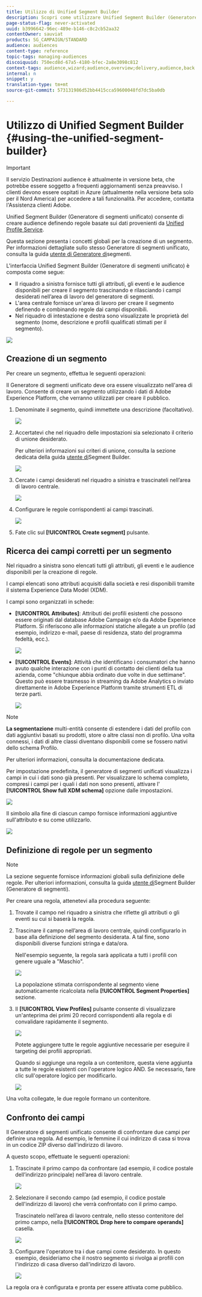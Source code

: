 ```yaml
---
title: Utilizzo di Unified Segment Builder
description: Scopri come utilizzare Unified Segment Builder (Generatore segmenti unificato) per creare audience.
page-status-flag: never-activated
uuid: b3996642-96ec-489e-b146-c8c2cb52aa32
contentOwner: sauviat
products: SG_CAMPAIGN/STANDARD
audience: audiences
content-type: reference
topic-tags: managing-audiences
discoiquuid: 750ecd8d-67a5-4180-bfec-2a8e3098c812
context-tags: audience,wizard;audience,overview;delivery,audience,back
internal: n
snippet: y
translation-type: tm+mt
source-git-commit: 573131986d52bb4415cca59600048fd7dc5ba0db

---
```



# Utilizzo di Unified Segment Builder {#using-the-unified-segment-builder}

>[!IMPORTANT]
>
>Il servizio Destinazioni audience è attualmente in versione beta, che potrebbe essere soggetto a frequenti aggiornamenti senza preavviso. I clienti devono essere ospitati in Azure (attualmente nella versione beta solo per il Nord America) per accedere a tali funzionalità. Per accedere, contatta l&#39;Assistenza clienti Adobe.

Unified Segment Builder (Generatore di segmenti unificato) consente di creare audience definendo regole basate sui dati provenienti da [Unified Profile Service](https://docs.adobe.com/content/help/en/experience-platform/profile/home.html).

Questa sezione presenta i concetti globali per la creazione di un segmento. Per informazioni dettagliate sullo stesso Generatore di segmenti unificato, consulta la guida [utente di Generatore di](https://docs.adobe.com/content/help/en/experience-platform/segmentation/ui/overview.html)segmenti.

L&#39;interfaccia Unified Segment Builder (Generatore di segmenti unificato) è composta come segue:

* Il riquadro a sinistra fornisce tutti gli attributi, gli eventi e le audience disponibili per creare il segmento trascinando e rilasciando i campi desiderati nell’area di lavoro del generatore di segmenti.
* L&#39;area centrale fornisce un&#39;area di lavoro per creare il segmento definendo e combinando regole dai campi disponibili.
* Nel riquadro di intestazione e destra sono visualizzate le proprietà del segmento (nome, descrizione e profili qualificati stimati per il segmento).

![](assets/aep_audiences_interface.png)

## Creazione di un segmento

Per creare un segmento, effettua le seguenti operazioni:

Il Generatore di segmenti unificato deve ora essere visualizzato nell&#39;area di lavoro. Consente di creare un segmento utilizzando i dati di Adobe Experience Platform, che verranno utilizzati per creare il pubblico.

1. Denominate il segmento, quindi immettete una descrizione (facoltativo).

   ![](assets/aep_audiences_creation_edit_name.png)

1. Accertatevi che nel riquadro delle impostazioni sia selezionato il criterio di unione desiderato.

   Per ulteriori informazioni sui criteri di unione, consulta la sezione dedicata della guida [utente di](https://docs.adobe.com/content/help/en/experience-platform/segmentation/ui/overview.html)Segment Builder.

   ![](assets/aep_audiences_mergepolicy.png)

1. Cercate i campi desiderati nel riquadro a sinistra e trascinateli nell’area di lavoro centrale.

   ![](assets/aep_audiences_dragfield.png)

1. Configurare le regole corrispondenti ai campi trascinati.

   ![](assets/aep_audiences_configure_rules.png)

1. Fate clic sul **[!UICONTROL Create segment]** pulsante.

## Ricerca dei campi corretti per un segmento

Nel riquadro a sinistra sono elencati tutti gli attributi, gli eventi e le audience disponibili per la creazione di regole.

I campi elencati sono attributi acquisiti dalla società e resi disponibili tramite il sistema [](https://docs.adobe.com/content/help/en/experience-platform/xdm/home.html)Experience Data Model (XDM).

I campi sono organizzati in schede:

* **[!UICONTROL Attributes]**: Attributi dei profili esistenti che possono essere originati dal database Adobe Campaign e/o da Adobe Experience Platform. Si riferiscono alle informazioni statiche allegate a un profilo (ad esempio, indirizzo e-mail, paese di residenza, stato del programma fedeltà, ecc.).

   ![](assets/aep_audiences_attributestab.png)

* **[!UICONTROL Events]**: Attività che identificano i consumatori che hanno avuto qualche interazione con i punti di contatto dei clienti della tua azienda, come &quot;chiunque abbia ordinato due volte in due settimane&quot;. Questo può essere trasmesso in streaming da Adobe Analytics o inviato direttamente in Adobe Experience Platform tramite strumenti ETL di terze parti.

   ![](assets/aep_audiences_eventstab.png)

>[!NOTE]
>
>**La segmentazione** multi-entità consente di estendere i dati del profilo con dati aggiuntivi basati su prodotti, store o altre classi non di profilo. Una volta connessi, i dati di altre classi diventano disponibili come se fossero nativi dello schema Profilo.
>
>Per ulteriori informazioni, consulta la documentazione [](https://docs.adobe.com/content/help/en/experience-platform/segmentation/multi-entity-segmentation.html)dedicata.

Per impostazione predefinita, il generatore di segmenti unificati visualizza i campi in cui i dati sono già presenti. Per visualizzare lo schema completo, compresi i campi per i quali i dati non sono presenti, attivare l&#39; **[!UICONTROL Show full XDM schema]** opzione dalle impostazioni.

![](assets/aep_audiences_populatedfields.png)

Il simbolo alla fine di ciascun campo fornisce informazioni aggiuntive sull&#39;attributo e su come utilizzarlo.

![](assets/aep_audiences_isymbol.png)

## Definizione di regole per un segmento

>[!NOTE]
>
>La sezione seguente fornisce informazioni globali sulla definizione delle regole. Per ulteriori informazioni, consulta la guida [utente di](https://docs.adobe.com/content/help/en/experience-platform/segmentation/ui/overview.html)Segment Builder (Generatore di segmenti).

Per creare una regola, attenetevi alla procedura seguente:

1. Trovate il campo nel riquadro a sinistra che riflette gli attributi o gli eventi su cui si baserà la regola.

1. Trascinare il campo nell’area di lavoro centrale, quindi configurarlo in base alla definizione del segmento desiderata. A tal fine, sono disponibili diverse funzioni stringa e data/ora.

   Nell&#39;esempio seguente, la regola sarà applicata a tutti i profili con genere uguale a &quot;Maschio&quot;.

   ![](assets/aep_audiences_malegender.png)

   La popolazione stimata corrispondente al segmento viene automaticamente ricalcolata nella **[!UICONTROL Segment Properties]** sezione.

1. Il **[!UICONTROL View Profiles]** pulsante consente di visualizzare un&#39;anteprima dei primi 20 record corrispondenti alla regola e di convalidare rapidamente il segmento.

   ![](assets/aep_audiences_samplepreview.png)

   Potete aggiungere tutte le regole aggiuntive necessarie per eseguire il targeting dei profili appropriati.

   Quando si aggiunge una regola a un contenitore, questa viene aggiunta a tutte le regole esistenti con l&#39;operatore logico AND. Se necessario, fare clic sull&#39;operatore logico per modificarlo.

   ![](assets/aep_audiences_andoperator.png)

Una volta collegate, le due regole formano un contenitore.

## Confronto dei campi

Il Generatore di segmenti unificato consente di confrontare due campi per definire una regola. Ad esempio, le femmine il cui indirizzo di casa si trova in un codice ZIP diverso dall&#39;indirizzo di lavoro.

A questo scopo, effettuate le seguenti operazioni:

1. Trascinate il primo campo da confrontare (ad esempio, il codice postale dell’indirizzo principale) nell’area di lavoro centrale.

   ![](assets/aep_audiences_comparing_1.png)

1. Selezionare il secondo campo (ad esempio, il codice postale dell&#39;indirizzo di lavoro) che verrà confrontato con il primo campo.

   Trascinatelo nell’area di lavoro centrale, nello stesso contenitore del primo campo, nella **[!UICONTROL Drop here to compare operands]** casella.

   ![](assets/aep_audiences_comparing_2.png)

1. Configurare l&#39;operatore tra i due campi come desiderato. In questo esempio, desideriamo che il nostro segmento si rivolga ai profili con l&#39;indirizzo di casa diverso dall&#39;indirizzo di lavoro.

   ![](assets/aep_audiences_comparing_3.png)

La regola ora è configurata e pronta per essere attivata come pubblico.
